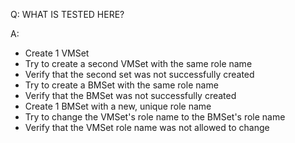 Q: WHAT IS TESTED HERE?

A: 
- Create 1 VMSet
- Try to create a second VMSet with the same role name
- Verify that the second set was not successfully created
- Try to create a BMSet with the same role name
- Verify that the BMSet was not successfully created
- Create 1 BMSet with a new, unique role name
- Try to change the VMSet's role name to the BMSet's role name
- Verify that the VMSet role name was not allowed to change

